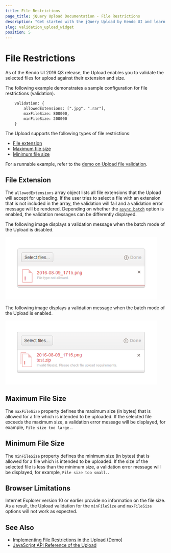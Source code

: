 ```yaml
---
title: File Restrictions
page_title: jQuery Upload Documentation - File Restrictions
description: "Get started with the jQuery Upload by Kendo UI and learn how to validate the file extension, max and min file size for the files that are going to be uploaded."
slug: validation_upload_widget
position: 5
---
```


# File Restrictions

As of the Kendo UI 2016 Q3 release, the Upload enables you to validate the selected files for upload against their extension and size.

The following example demonstrates a sample configuration for file restrictions (validation).

        validation: {
    		allowedExtensions: [".jpg", ".rar"],
    		maxFileSize: 800000,
    		minFileSize: 200000
		}

The Upload supports the following types of file restrictions:

* [File extension](#file-extension)
* [Maximum file size](#maximum-file-size)
* [Minimum file size](#minimum-file-size)

For a runnable example, refer to the [demo on Upload file validation](https://demos.telerik.com/kendo-ui/upload/validation).

## File Extension

The `allowedExtensions` array object lists all file extensions that the Upload will accept for uploading. If the user tries to select a file with an extension that is not included in the array, the validation will fail and a validation error message will be rendered. Depending on whether the [`async.batch`](/api/javascript/ui/upload/configuration/async.batch) option is enabled, the validation messages can be differently displayed.

The following image displays a validation message when the batch mode of the Upload is disabled.

![Kendo UI for jQuery Upload Validation message on disabled batch mode](upload-validation-batch-disabled.png)

The following image displays a validation message when the batch mode of the Upload is enabled.

![Kendo UI for jQuery Upload Validation message on enabled batch mode](upload-validation-batch-enabled.png)

## Maximum File Size

The `maxFileSize` property defines the maximum size (in bytes) that is allowed for a file which is intended to be uploaded. If the selected file exceeds the maximum size, a validation error message will be displayed, for example, `File size too large.`.

## Minimum File Size

The `minFileSize` property defines the minimum size (in bytes) that is allowed for a file which is intended to be uploaded. If the size of the selected file is less than the minimum size, a validation error message will be displayed, for example, `File size too small.`.

## Browser Limitations

Internet Explorer version 10 or earlier provide no information on the file size. As a result, the Upload validation for the `minFileSize` and `maxFileSize` options will not work as expected.

## See Also

* [Implementing File Restrictions in the Upload (Demo)](https://demos.telerik.com/kendo-ui/upload/validation)
* [JavaScript API Reference of the Upload](/api/javascript/ui/upload)
